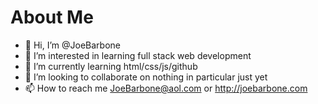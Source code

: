# About Me

- 👋 Hi, I’m @JoeBarbone
- 👀 I’m interested in learning full stack web development
- 🌱 I’m currently learning html/css/js/github
- 💞️ I’m looking to collaborate on nothing in particular just yet
- 📫 How to reach me JoeBarbone@aol.com or http://joebarbone.com

<!---
JoeBarbone/JoeBarbone is a ✨ special ✨ repository because its `README.md` (this file) appears on your GitHub profile.
You can click the Preview link to take a look at your changes.
--->
